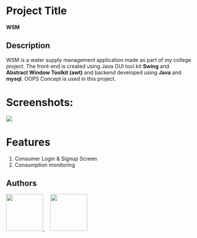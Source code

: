 

# Project Title

**WSM**

## Description

WSM is a water supply management application made as part of my college project. The front-end is created using Java GUI tool kit **Swing** and **Abstract Window Toolkit (awt)** and backend developed using **Java** and **mysql**.
OOPS Concept is used in this project.

# Screenshots:

<div>
  <img src="screenshot/1.PNG"></img>
</div>

# Features

<ol>
  <li>Consumer Login & Signup Screen</li>
  <li>Consumption monitoring</li>
</ol>  

## Authors

<a href="https://github.com/HarivigneshA">
  <img src="https://avatars.githubusercontent.com/u/69417101?v=4" width=100px/>
</a>
<span>&nbsp;&nbsp;&nbsp;</span>
<a href="https://github.com/sankeerthan27">
  <img src="https://avatars.githubusercontent.com/u/68860991?v=4"  width=100px  /> 
</a>

